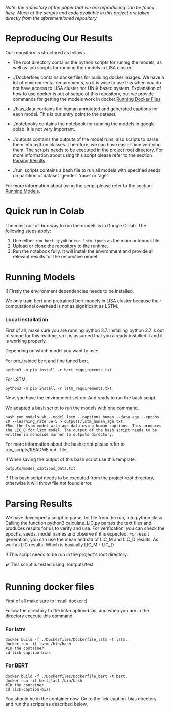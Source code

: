 _Note: the repository of the paper that we are reproducing can be found [here](https://github.com/rebnej/lick-caption-bias). Much of the scripts and code available in this project are taken directly from the aforementioned repository._



# Reproducing Our Results

Our repository is structured as follows.

* The root directory contains the python scripts for runnig the models, as well as .job scripts for running the models in LISA cluster.
    
* ./Dockerfiles contains dockerfiles for building docker images. We have a lot of environmental requirements, so it is wise to use
this when you do not have access to LISA cluster not UNIX based system. Explanation of how to use docker is out of scope of this repository, 
but we provide commands for getting the models work in docker.[Running Docker Files](#running-docker-files)

* ./bias_data contains the human annotated and generated captions for each model. This is our entry point to the dataset.
    
* ./notebooks contains the notebook for running the models in google colab. It is not very important. 
    
* ./outputs contains the outputs of the model runs, also scripts to parse them into python classes. Therefore, we can have
easier time verifying them. The scripts needs to be executed in the project root directory. For more information about using this script please refer to 
the section [Parsing Results](#parsing-results)

* ./run_scripts contains a bash file to run all models with specified seeds on partition of dataset 'gender' 'race' or 'age'.

For more information about using the script please refer to the section [Running Models](#running-models).

# Quick run in Colab
The most out-of-box way to run the models is in Google Colab. The following steps apply:

1. Use either ```run_bert.ipynb``` or ```run_lstm.ipynb``` as the main notebook file.
2. Upload or clone the repository to the runtime.
3. Run the notebook fully. It will install the environment and provide all relevant results for the respective model.

# Running Models


‼️ Firstly the environment dependencies needs to be installed. 

We only train bert and pretrained bert models in LISA cluster because their computational overhead is not as significant as LSTM.

### Local installation

First of all, make sure you are running python 3.7.
Installing python 3.7 is out of scope for this readme, so it is assumed that you already installed it and it is working properly.

Depending on which model you want to use:

For pre_trained bert and fine tuned bert.
```
python3 -m pip install -r bert_requirements.txt
```

For LSTM.
```
python3 -m pip install -r lstm_requirements.txt
```

Now, you have the environment set up. And ready to run the bash script.


We adapted a bash script to run the models with one command. 

```
bash run_models.sh --model lstm --captions human --data age --epochs 20 --learning_rate 5e-5 > outputs/lstm_human_age.txt
#Run the lstm model with age data using human captions. This produces the LIC_D for lstm model. The output of the bash script needs to be
written in concside manner to outputs directory.
```

For more information about the bashscript please refer to run_scripts/README.md .
file.


‼️ When saving the output of this bash script use this template: 

```
outputs/model_captions_data.txt
```

‼️ This bash script needs to be executed from the project root directory, otherwise it will throw file not found error.

# Parsing Results

We have developed a script to parse .txt file from the run, into python class.
Calling the function python3 calculate_LIC.py parses the text files and produces results for us to verify and use.
For verification, you can check the epochs, seeds, model names and observe if it is expected.
For result generation, you can use the mean and std of LIC_M and LIC_D results.
As well as LIC results. Which is basically LIC_M - LIC_D


:bangbang: This script needs to be run in the project's root directory.

:heavy_check_mark: This script is tested using ./outputs/test

# Running docker files

First of all make sure to install docker :) 

Follow the directory to the lick-caption-bias, and when you are in the directory execute this command.

<h3> For lstm </h3>

```
docker build -f ./Dockerfiles/Dockerfile_lstm -t lstm. 
docker run -it lstm /bin/bash
#In the container
cd lick-caption-bias
```

<h3> For BERT </h3>

```
docker build -f ./Dockerfiles/Dockerfile_bert -t bert. 
docker run -it bert_fact /bin/bash
#In the container
cd lick-caption-bias
```

You should be in the container now. Go to the lick-caption-bias directory and run the scripts as described below. 
